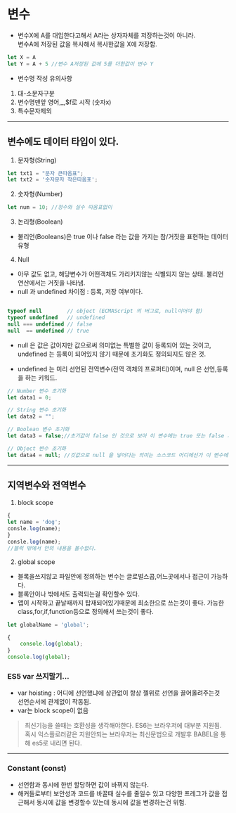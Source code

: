 # 변수

* 변수X에 A를 대입한다고해서 A라는 상자자체를 저장하는것이 아니라.  
변수A에 저장된 값을 복사해서 복사한값을 X에 저장함. 

```js
let X = A
let Y = A + 5 //변수 A저장된 값에 5를 더한값이 변수 Y
```
* 변수명 작성 유의사항   
1. 대-소문자구분
2. 변수명맨앞 영어,_,$f로 시작 (숫자x)
3. 특수문자제외
___

## 변수에도 데이터 타입이 있다.

1. 문자형(String)
```js
let txt1 = "문자 큰따옴표";
let txt2 = '숫자문자 작은따옴표';
```
2. 숫자형(Number)

```js
let num = 10; //정수와 실수 따옴표없이
```
3. 논리형(Boolean)
* 불리언(Booleans)은 true 이나  false 라는 값을 가지는 참/거짓을 표현하는 데이터 유형

4. Null  
* 아무 값도 없고, 해당변수가 어떤객체도 가리키지않는 식별되지 않는 상태. 불리언 연산에서는 거짓을 나타냄.  
* null 과 undefined 차이점 : 등록, 저장 여부이다.
```js

typeof null        // object (ECMAScript 의 버그로, null이어야 함)
typeof undefined   // undefined
null === undefined // false
null  == undefined // true

```
* null 은 값은 값이지만 값으로써 의미없는 특별한 값이 등록되어 있는 것이고, undefined 는 등록이 되어있지 않기 때문에 초기화도 정의되지도 않은 것.

* undefined 는 미리 선언된 전역변수(전역 객체의 프로퍼티)이며, null 은 선언,등록을 하는 키워드.
```js
// Number 변수 초기화
let data1 = 0;

// String 변수 초기화
let data2 = "";

// Boolean 변수 초기화
let data3 = false;//초기값이 false 인 것으로 보아 이 변수에는 true 또는 false 가 저장될 것을 알 수 있다.

// Object 변수 초기화
let data4 = null; //깃값으로 null 을 넣어다는 의미는 소스코드 어디에선가 이 변수에 클래스의 인스턴스를 대입할 거
```
___
## 지역변수와 전역변수
1. block scope
```js
{
let name = 'dog';
consle.log(name);
}
consle.log(name);
//블럭 밖에서 안의 내용을 볼수없다.
```
2. global scope
* 블록을쓰지않고 파일안에 정의하는 변수는 글로벌스콥,어느곳에서나 접근이 가능하다. 
* 블록안이나 밖에서도 출력되는걸 확인할수 있다.
* 앱이 시작하고 끝날때까지 탑재되어있기때문에 최소한으로 쓰는것이 좋다. 가능한 class,for,if,function등으로 정의해서 쓰는것이 좋다.

```js
let globalName = 'global'; 

{
    console.log(global);
}
console.log(global);
```
### ES5 var 쓰지말기...  
* var hoisting : 어디에 선언했냐에 상관없이 항상 젤위로 선언을 끌어올려주는것  
선언순서에 관계없이 작동됨.
* var는 block scope이 없음

> 최신기능을 쓸때는 호환성을 생각해야한다. ES6는 브라우저에 대부분 지원됨. 혹시 익스플로러같은 지원안되는 브라우저는 최신문법으로 개발후 BABEL을 통해 es5로 내리면 된다.
___
### Constant (const)
* 선언함과 동시에 한번 할당하면 값이 바뀌지 않는다.
* 해커들로부터 보안성과 코드를 바꿀때 실수를 줄일수 있고 다양한 프레그가 값을 접근해서 동시에 값을 변경할수 있는데 동시에 값을 변경하는건 위험.

